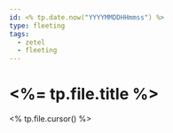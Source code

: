 ```yaml
---
id: <% tp.date.now("YYYYMMDDHHmmss") %>
type: fleeting
tags:
  - zetel
  - fleeting
---
```


# <%= tp.file.title %>

<% tp.file.cursor() %>